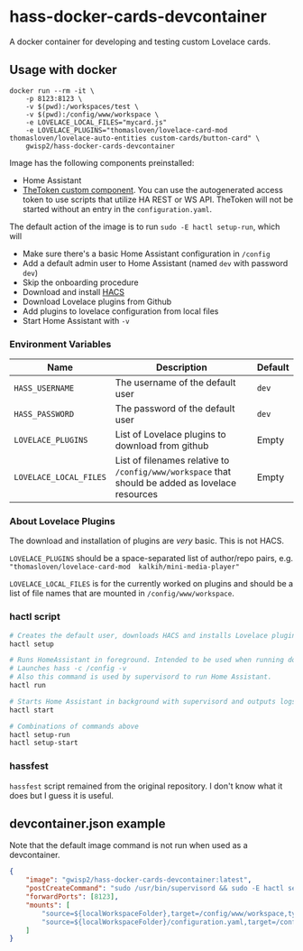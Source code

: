 # hass-docker-cards-devcontainer
A docker container for developing and testing custom Lovelace cards.

## Usage with docker
```
docker run --rm -it \
    -p 8123:8123 \
    -v $(pwd):/workspaces/test \
    -v $(pwd):/config/www/workspace \
    -e LOVELACE_LOCAL_FILES="mycard.js"
    -e LOVELACE_PLUGINS="thomasloven/lovelace-card-mod thomasloven/lovelace-auto-entities custom-cards/button-card" \
    gwisp2/hass-docker-cards-devcontainer
```

Image has the following components preinstalled:
- Home Assistant
- [TheToken custom component](https://github.com/gwisp2/hass-the-token). You can use the autogenerated access token to use scripts that utilize HA REST or WS API. TheToken will not be started without an entry in the `configuration.yaml`.

The default action of the image is to run `sudo -E hactl setup-run`, which will
- Make sure there's a basic Home Assistant configuration in `/config`
- Add a default admin user to Home Assistant (named `dev` with password `dev`)
- Skip the onboarding procedure
- Download and install [HACS](https://hacs.xyz)
- Download Lovelace plugins from Github
- Add plugins to lovelace configuration from local files
- Start Home Assistant with `-v`

### Environment Variables

| Name | Description | Default |
|---|---|---|
| `HASS_USERNAME` | The username of the default user | `dev` |
| `HASS_PASSWORD` | The password of the default user | `dev` |
| `LOVELACE_PLUGINS` | List of Lovelace plugins to download from github | Empty |
| `LOVELACE_LOCAL_FILES` | List of filenames relative to `/config/www/workspace` that should be added as lovelace resources | Empty |

### About Lovelace Plugins
The download and installation of plugins are _very_ basic. This is not HACS.

`LOVELACE_PLUGINS` should be a space-separated list of author/repo pairs, e.g. `"thomasloven/lovelace-card-mod  kalkih/mini-media-player"`

`LOVELACE_LOCAL_FILES` is for the currently worked on plugins and should be a list of file names that are mounted in `/config/www/workspace`.

### hactl script

```bash
# Creates the default user, downloads HACS and installs Lovelace plugins. root is mandatory to write to `/config`.
hactl setup
```

```bash
# Runs HomeAssistant in foreground. Intended to be used when running docker directly.
# Launches hass -c /config -v
# Also this command is used by supervisord to run Home Assistant.
hactl run
```

```bash
# Starts Home Assistant in background with supervisord and outputs logs until Home Assistant startup completes. root is not required.
hactl start
```

```bash
# Combinations of commands above
hactl setup-run
hactl setup-start
```

### hassfest
`hassfest` script remained from the original repository. I don't know what it does but I guess it is useful.

## devcontainer.json example

Note that the default image command is not run when used as a devcontainer.

```json
{
    "image": "gwisp2/hass-docker-cards-devcontainer:latest",
    "postCreateCommand": "sudo /usr/bin/supervisord && sudo -E hactl setup-start",
    "forwardPorts": [8123],
    "mounts": [
        "source=${localWorkspaceFolder},target=/config/www/workspace,type=bind",
        "source=${localWorkspaceFolder}/configuration.yaml,target=/config/configuration.yaml,type=bind"
    ]
}
```

